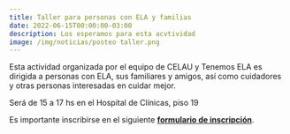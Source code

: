 ```yaml
---
title: Taller para personas con ELA y familias
date: 2022-06-15T00:00:00-03:00
description: Los esperamos para esta acvtividad
image: /img/noticias/posteo taller.png
---
```

Esta actividad organizada por el equipo de CELAU y Tenemos ELA es dirigida a personas con ELA, sus familiares y amigos, así como cuidadores y otras personas interesadas en cuidar mejor.

Será de 15 a 17 hs en el Hospital de Clínicas, piso 19

Es importante inscribirse en el siguiente [**formulario de inscripción**](https://forms.gle/Hp4YcF3Z9nBqi3sk7).
